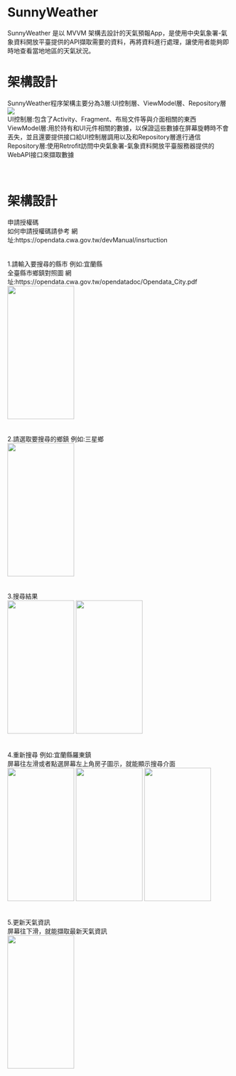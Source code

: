 # SunnyWeather
SunnyWeather 是以 MVVM 架構去設計的天氣預報App，是使用中央氣象署-氣象資料開放平臺提供的API擷取需要的資料，再將資料進行處理，讓使用者能夠即時地查看當地地區的天氣狀況。

# 架構設計
<div>
SunnyWeather程序架構主要分為3層:UI控制層、ViewModel層、Repository層<br>
<img src="https://i.imgur.com/Qf4vrOb.jpg"><br>
UI控制層:包含了Activity、Fragment、布局文件等與介面相關的東西<br>
ViewModel層:用於持有和UI元件相關的數據，以保證這些數據在屏幕旋轉時不會丟失，並且還要提供接口給UI控制層調用以及和Repository層進行通信<br>
Repository層:使用Retrofit訪問中央氣象署-氣象資料開放平臺服務器提供的WebAPI接口來擷取數據<br><br><br>
</div>

# 架構設計
<div>
申請授權碼<br>
如何申請授權碼請參考 網址:https://opendata.cwa.gov.tw/devManual/insrtuction<br><br><br>
</div>

<div>
1.請輸入要搜尋的縣市 例如:宜蘭縣<br>
全臺縣市鄉鎮對照圖 網址:https://opendata.cwa.gov.tw/opendatadoc/Opendata_City.pdf<br>
<img src="https://i.imgur.com/UGFbu4S.jpg" width="150" height="300"><br><br><br>
</div>

<div>
2.請選取要搜尋的鄉鎮 例如:三星鄉<br>
<img src="https://i.imgur.com/BZYsiLd.jpg" width="150" height="300"><br><br><br>
</div>

<div>
3.搜尋結果<br>
<img src="https://i.imgur.com/tRjPvjD.jpg" width="150" height="300">
<img src="https://i.imgur.com/PwV6uTf.jpg" width="150" height="300"><br><br><br>
</div>

<div>
4.重新搜尋 例如:宜蘭縣羅東鎮<br>
屏幕往左滑或者點選屏幕左上角房子圖示，就能顯示搜尋介面<br>
<img src="https://i.imgur.com/5q6nMNT.jpg" width="150" height="300">
<img src="https://i.imgur.com/575wbgU.jpg" width="150" height="300">
<img src="https://i.imgur.com/C0USTFj.jpg" width="150" height="300"><br><br><br>
</div>

<div>
5.更新天氣資訊<br>
屏幕往下滑，就能擷取最新天氣資訊<br>
<img src="https://i.imgur.com/qqqEjQF.jpg" width="150" height="300"><br><br><br>
</div>